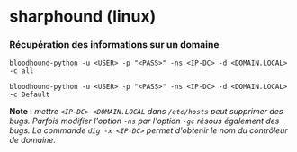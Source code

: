 # sharphound (linux)

### Récupération des informations sur un domaine

```
bloodhound-python -u <USER> -p "<PASS>" -ns <IP-DC> -d <DOMAIN.LOCAL> -c all
```

```
bloodhound-python -u <USER> -p "<PASS>" -ns <IP-DC> -d <DOMAIN.LOCAL> -c Default
```

**Note :** _mettre `<IP-DC> <DOMAIN.LOCAL` dans `/etc/hosts` peut supprimer des bugs. Parfois modifier l'option `-ns` par l'option `-gc` résous également des bugs. La commande `dig -x <IP-DC>` permet d'obtenir le nom du contrôleur de domaine._
